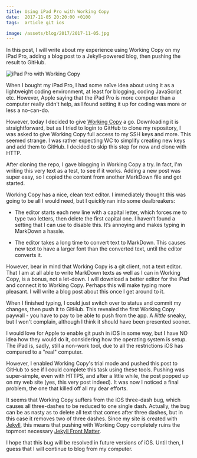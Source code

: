 ```yaml
---
title: Using iPad Pro with Working Copy
date:  2017-11-05 20:20:00 +0100
tags:  article git ios

image: /assets/blog/2017/2017-11-05.jpg
---
```


In this post, I will write about my experience using Working Copy on my iPad Pro,
adding a blog post to a Jekyll-powered blog, then pushing the result to GitHub.

![iPad Pro with Working Copy]({{page.image}})

When I bought my iPad Pro, I had some naïve idea about using it as a lightweight
coding environment, at least for blogging, coding JavaScript etc. However, Apple
saying that the iPad Pro is more computer than a computer really didn’t help, as
I found setting it up for coding was more or less a no-can-do.

However, today I decided to give [Working Copy](https://workingcopyapp.com) a go.
Downloading it is straightforward, but as I tried to login to GitHub to clone my
repository, I was asked to give Working Copy full access to my SSH keys and more.
This seemed strange. I was rather expecting WC to simplify creating new keys and
add them to GitHub. I decided to skip this step for now and clone with HTTP.

After cloning the repo, I gave blogging in Working Copy a try. In fact, I'm
writing this very text as a test, to see if it works. Adding a new post was
super easy, so I copied the content from another MarkDown file and got started.

Working Copy has a nice, clean text editor. I immediately thought this was going
to be all I would need, but I quickly ran into some dealbreakers:

* The editor starts each new line with a capital letter, which forces me to type
two letters, then delete the first capital one. I haven’t found a setting that I
can use to disable this. It’s annoying and makes typing in MarkDown a hassle.

* The editor takes a long time to convert text to MarkDown. This causes new text
to have a larger font than the converted text, until the editor converts it.

However, bear in mind that Working Copy is a git client, not a text editor. That
I am at all able to write MarkDown texts as well as I can in Working Copy, is a
bonus, not a let-down. I will download a better editor for the iPad and connect
it to Working Copy. Perhaps this will make typing more pleasant. I will write a 
blog post about this once I get around to it.

When I finished typing, I could just switch over to status and commit my changes,
then push it to GitHub. This revealed the first Working Copy paywall - you have
to pay to be able to push from the app. A *liittle* sneaky, but I won't complain,
although I think it should have been presented sooner.

I would love for Apple to enable git push in iOS in some way, but I have NO idea
how they would do it, considering how the operating system is setup. The iPad is,
sadly, still a non-work tool, due to all the restrictions iOS has compared to a
"real" computer.

However, I enabled Working Copy's trial mode and pushed this post to GitHub to
see if I could complete this task using these tools. Pushing was super-simple,
even with HTTPS, and after a little while, the post popped up on my web site
(yes, this very post indeed). It was now I noticed a final problem, the one that
killed off all my dear efforts.

It seems that Working Copy suffers from the iOS three-dash bug, which causes all
three-dashes to be reduced to one single dash. Actually, the bug can be as nasty
as to delete all text that comes after three dashes, but in this case it removes
two of three dashes. Since my site is created with [Jekyll](https://jekyllrb.com),
this means that pushing with Working Copy completely ruins the topmost necessary
[Jekyll Front Matter](https://jekyllrb.com/docs/frontmatter/).

I hope that this bug will be resolved in future versions of iOS. Until then, I
guess that I will continue to blog from my computer.